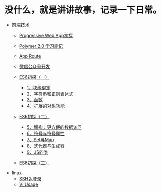 # 没什么，就是讲讲故事，记录一下日常。
* 前端技术
    * [Progressive Web App初探](https://github.com/mrLeung/blogs/blob/master/%E5%89%8D%E7%AB%AF%E6%8A%80%E6%9C%AF/Progress%20Web%20App%20%E5%88%9D%E6%8E%A2.md)
    * [Polymer 2.0 学习笔记](https://github.com/mrLeung/blogs/blob/master/%E5%89%8D%E7%AB%AF%E6%8A%80%E6%9C%AF/Polymer2.0%20%E5%AD%A6%E4%B9%A0%E7%AC%94%E8%AE%B0.md)
    * [App Route](https://github.com/mrLeung/blogs/blob/master/%E5%89%8D%E7%AB%AF%E6%8A%80%E6%9C%AF/App%20Route.md)
    * [微信公众号开发](https://github.com/mrLeung/blogs/blob/master/%E5%89%8D%E7%AB%AF%E6%8A%80%E6%9C%AF/%E5%BE%AE%E4%BF%A1%E5%85%AC%E4%BC%97%E5%8F%B7%E5%BC%80%E5%8F%91.md)
    * [ES6初探（一）](https://github.com/mrLeung/blogs/blob/master/%E5%89%8D%E7%AB%AF%E6%8A%80%E6%9C%AF/ES6%E5%88%9D%E6%8E%A2%EF%BC%88%E4%B8%80%EF%BC%89.md)
      - [1、块级绑定](https://github.com/mrLeung/blogs/blob/master/%E5%89%8D%E7%AB%AF%E6%8A%80%E6%9C%AF/ES6%E5%88%9D%E6%8E%A2%EF%BC%88%E4%B8%80%EF%BC%89.md#1块级绑定)
      - [2、字符串和正则表达式](https://github.com/mrLeung/blogs/blob/master/%E5%89%8D%E7%AB%AF%E6%8A%80%E6%9C%AF/ES6%E5%88%9D%E6%8E%A2%EF%BC%88%E4%B8%80%EF%BC%89.md#2字符串和正则表达式)
      - [3、函数](https://github.com/mrLeung/blogs/blob/master/%E5%89%8D%E7%AB%AF%E6%8A%80%E6%9C%AF/ES6%E5%88%9D%E6%8E%A2%EF%BC%88%E4%B8%80%EF%BC%89.md#3函数)
      - [4、扩展的对象功能](https://github.com/mrLeung/blogs/blob/master/%E5%89%8D%E7%AB%AF%E6%8A%80%E6%9C%AF/ES6%E5%88%9D%E6%8E%A2%EF%BC%88%E4%B8%80%EF%BC%89.md#4扩展的对象功能)
    * [ES6初探（二）](https://github.com/mrLeung/blogs/blob/master/%E5%89%8D%E7%AB%AF%E6%8A%80%E6%9C%AF/ES6%E5%88%9D%E6%8E%A2%EF%BC%88%E4%BA%8C%EF%BC%89.md)
       - [5、解构：更方便的数据访问](https://github.com/mrLeung/blogs/blob/master/%E5%89%8D%E7%AB%AF%E6%8A%80%E6%9C%AF/ES6%E5%88%9D%E6%8E%A2%EF%BC%88%E4%BA%8C%EF%BC%89.md#5解构更方便的数据访问)
        - [6、符号与符号属性](https://github.com/mrLeung/blogs/blob/master/%E5%89%8D%E7%AB%AF%E6%8A%80%E6%9C%AF/ES6%E5%88%9D%E6%8E%A2%EF%BC%88%E4%BA%8C%EF%BC%89.md#6符号与符号属性)
       - [7、Set与Map](https://github.com/mrLeung/blogs/blob/master/%E5%89%8D%E7%AB%AF%E6%8A%80%E6%9C%AF/ES6%E5%88%9D%E6%8E%A2%EF%BC%88%E4%BA%8C%EF%BC%89.md#7set与map)
       - [8、迭代器与生成器](https://github.com/mrLeung/blogs/blob/master/%E5%89%8D%E7%AB%AF%E6%8A%80%E6%9C%AF/ES6%E5%88%9D%E6%8E%A2%EF%BC%88%E4%BA%8C%EF%BC%89.md#8迭代器与生成器)
       - [9、JS的类](https://github.com/mrLeung/blogs/blob/master/%E5%89%8D%E7%AB%AF%E6%8A%80%E6%9C%AF/ES6%E5%88%9D%E6%8E%A2%EF%BC%88%E4%BA%8C%EF%BC%89.md#9js的类)

    * [ES6初探（三）](https://github.com/mrLeung/blogs/blob/master/%E5%89%8D%E7%AB%AF%E6%8A%80%E6%9C%AF/ES6%E5%88%9D%E6%8E%A2%EF%BC%88%E4%B8%89%EF%BC%89.md)
* linux
    * [SSH免登录](https://github.com/mrLeung/blogs/blob/master/linux/SSH%E5%85%8D%E7%99%BB%E5%BD%95.md)
    * [Vi Usage](https://github.com/mrLeung/blogs/blob/master/linux/Vi%20Usage.md)
